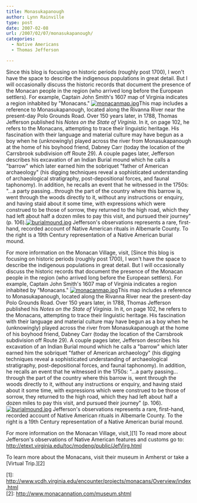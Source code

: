 ```yaml
---
title: Monasukapanough
author: Lynn Rainville
type: post
date: 2007-02-08
url: /2007/02/07/monasukapanough/
categories:
  - Native Americans
  - Thomas Jefferson

---
```

Since this blog is focusing on historic periods (roughly post 1700), I won't have the space to describe the indigenous populations in great detail. But I will occasionally discuss the historic records that document the presence of the Monacan people in the region (who arrived long before the European settlers). For example, Captain John Smith's 1607 map of Virginia indicates a region inhabited by "Monacans." <a href='http://www.locohistory.org/blog/2007/02/07/monasukapanough/monacanmapjpg/' rel='attachment wp-att-13' title='monacanmap.jpg'><img src='/media/2007/02/monacanmap.thumbnail.jpg' alt='monacanmap.jpg' /></a>This map includes a reference to Monasukapanough, located along the Rivanna River near the present-day Polo Grounds Road. Over 150 years later, in 1788, Thomas Jefferson published his _Notes on the State of Virginia_. In it, on page 102, he refers to the Monacans, attempting to trace their linguistic heritage. His fascination with their language and material culture may have begun as a boy when he (unknowingly) played across the river from Monasukapanough at the home of his boyhood friend, Dabney Carr (today the location of the Carrsbrook subdivision off Route 29). A couple pages later, Jefferson describes his excavation of an Indian Burial mound which he calls a "barrow" which later earned him the sobriquet "father of American archaeology" (his digging techniques reveal a sophisticated understanding of archaeological stratigraphy, post-depositional forces, and faunal taphonomy). In addition, he recalls an event that he witnessed in the 1750s: "&#8230;a party passing&#8230;through the part of the country where this barrow is, went through the woods directly to it, without any instructions or enquiry, and having staid about it some time, with expressions which were construed to be those of sorrow, they returned to the high road, which they had left about half a dozen miles to pay this visit, and pursued their journey" (p. 106).<a href='http://www.locohistory.org/blog/2007/02/07/monasukapanough/burialmoundjpg/' rel='attachment wp-att-14' title='burialmound.jpg'><img src='/media/2007/02/burialmound.thumbnail.jpg' alt='burialmound.jpg' /></a> Jefferson's observations represents a rare, first-hand, recorded account of Native American rituals in Albemarle County. To the right is a 19th Century representation of a Native American burial mound.
  
For more information on the Monacan Village, visit, [Since this blog is focusing on historic periods (roughly post 1700), I won't have the space to describe the indigenous populations in great detail. But I will occasionally discuss the historic records that document the presence of the Monacan people in the region (who arrived long before the European settlers). For example, Captain John Smith's 1607 map of Virginia indicates a region inhabited by "Monacans." <a href='http://www.locohistory.org/blog/2007/02/07/monasukapanough/monacanmapjpg/' rel='attachment wp-att-13' title='monacanmap.jpg'><img src='/media/2007/02/monacanmap.thumbnail.jpg' alt='monacanmap.jpg' /></a>This map includes a reference to Monasukapanough, located along the Rivanna River near the present-day Polo Grounds Road. Over 150 years later, in 1788, Thomas Jefferson published his _Notes on the State of Virginia_. In it, on page 102, he refers to the Monacans, attempting to trace their linguistic heritage. His fascination with their language and material culture may have begun as a boy when he (unknowingly) played across the river from Monasukapanough at the home of his boyhood friend, Dabney Carr (today the location of the Carrsbrook subdivision off Route 29). A couple pages later, Jefferson describes his excavation of an Indian Burial mound which he calls a "barrow" which later earned him the sobriquet "father of American archaeology" (his digging techniques reveal a sophisticated understanding of archaeological stratigraphy, post-depositional forces, and faunal taphonomy). In addition, he recalls an event that he witnessed in the 1750s: "&#8230;a party passing&#8230;through the part of the country where this barrow is, went through the woods directly to it, without any instructions or enquiry, and having staid about it some time, with expressions which were construed to be those of sorrow, they returned to the high road, which they had left about half a dozen miles to pay this visit, and pursued their journey" (p. 106).<a href='http://www.locohistory.org/blog/2007/02/07/monasukapanough/burialmoundjpg/' rel='attachment wp-att-14' title='burialmound.jpg'><img src='/media/2007/02/burialmound.thumbnail.jpg' alt='burialmound.jpg' /></a> Jefferson's observations represents a rare, first-hand, recorded account of Native American rituals in Albemarle County. To the right is a 19th Century representation of a Native American burial mound.
  
For more information on the Monacan Village, visit,][1] To read more about Jefferson's observations of Native American features and customs go to: <http://etext.virginia.edu/toc/modeng/public/JefVirg.html>
  
To learn more about the Monacans, visit their museum in Amherst or take a [Virtual Trip.][2]

 [1]: http://www.vcdh.virginia.edu/encounter/projects/monacans/Overview/index.html<br />
 [2]: http://www.monacannation.com/museum.shtml
